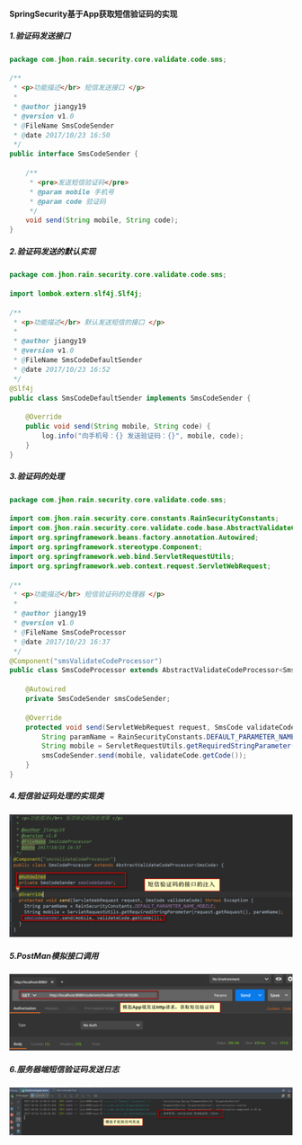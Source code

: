#### SpringSecurity基于App获取短信验证码的实现
##### 1.验证码发送接口
```java
package com.jhon.rain.security.core.validate.code.sms;

/**
 * <p>功能描述</br> 短信发送接口 </p>
 *
 * @author jiangy19
 * @version v1.0
 * @FileName SmsCodeSender
 * @date 2017/10/23 16:50
 */
public interface SmsCodeSender {

	/**
	 * <pre>发送短信验证码</pre>
	 * @param mobile 手机号
	 * @param code 验证码
	 */
	void send(String mobile, String code);
}
```
##### 2.验证码发送的默认实现
```java
package com.jhon.rain.security.core.validate.code.sms;

import lombok.extern.slf4j.Slf4j;

/**
 * <p>功能描述</br> 默认发送短信的接口 </p>
 *
 * @author jiangy19
 * @version v1.0
 * @FileName SmsCodeDefaultSender
 * @date 2017/10/23 16:52
 */
@Slf4j
public class SmsCodeDefaultSender implements SmsCodeSender {

	@Override
	public void send(String mobile, String code) {
		log.info("向手机号：{} 发送验证码：{}", mobile, code);
	}
}
```

##### 3.验证码的处理
```java
package com.jhon.rain.security.core.validate.code.sms;

import com.jhon.rain.security.core.constants.RainSecurityConstants;
import com.jhon.rain.security.core.validate.code.base.AbstractValidateCodeProcessor;
import org.springframework.beans.factory.annotation.Autowired;
import org.springframework.stereotype.Component;
import org.springframework.web.bind.ServletRequestUtils;
import org.springframework.web.context.request.ServletWebRequest;

/**
 * <p>功能描述</br> 短信验证码的处理器 </p>
 *
 * @author jiangy19
 * @version v1.0
 * @FileName SmsCodeProcessor
 * @date 2017/10/23 16:37
 */
@Component("smsValidateCodeProcessor")
public class SmsCodeProcessor extends AbstractValidateCodeProcessor<SmsCode> {

	@Autowired
	private SmsCodeSender smsCodeSender;

	@Override
	protected void send(ServletWebRequest request, SmsCode validateCode) throws Exception {
		String paramName = RainSecurityConstants.DEFAULT_PARAMETER_NAME_MOBILE;
		String mobile = ServletRequestUtils.getRequiredStringParameter(request.getRequest(), paramName);
		smsCodeSender.send(mobile, validateCode.getCode());
	}
}
```
##### 4.短信验证码处理的实现类
![短信验证码处理的实现类](../photos/SmsCodeSenderImpl.png)

##### 5.PostMan模拟接口调用
![PostMan模拟接口调用](../photos/AppMockSmsCodeAcqiure.png)

##### 6.服务器端短信验证码发送日志
![服务器端短信验证码发送日志](../photos/ServerMOckSmsCodeSend.png)
